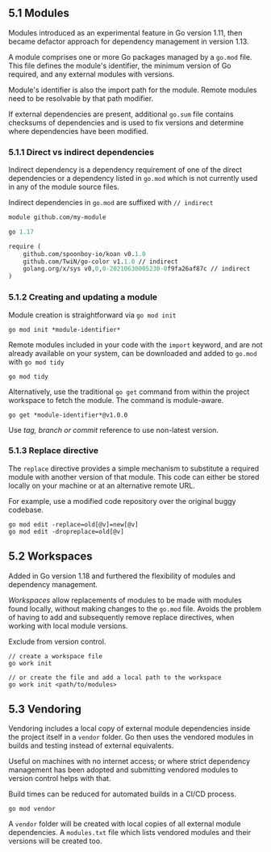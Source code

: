 ## 5.1 Modules
Modules introduced as an experimental feature in Go version 1.11, then became defactor approach for dependency management in version 1.13.

A module comprises one or more Go packages managed by a `go.mod` file. This file defines the module's identifier, the minimum version of Go required, and any external modules with versions.

Module's identifier is also the import path for the module. Remote modules need to be resolvable by that path modifier. 

If external dependencies are present, additional `go.sum` file contains checksums of dependencies and is used to fix versions and determine where dependencies have been modified.

### 5.1.1 Direct vs indirect dependencies
Indirect dependency is a dependency requirement of one of the direct dependencies or a dependency listed in `go.mod` which is not currently used in any of the module source files.

Indirect dependencies in `go.mod` are suffixed with `// indirect`

```go.mod
module github.com/my-module

go 1.17

require (
    github.com/spoonboy-io/koan v0.1.0
    github.com/TwiN/go-color v1.1.0 // indirect
    golang.org/x/sys v0,0,0-20210630005230-0f9fa26af87c // indirect
)
```

### 5.1.2 Creating and updating a module
Module creation is straightforward via `go mod init`

```
go mod init *module-identifier*
```

Remote modules included in your code with the `import` keyword, and are not already available on your system, can be downloaded and added to `go.mod` with `go mod tidy`

```
go mod tidy
```

Alternatively, use the traditional `go get` command from within the project workspace to fetch the module. The command is module-aware. 

```
go get *module-identifier*@v1.0.0
```

Use *tag, branch or commit* reference to use non-latest version.

### 5.1.3 Replace directive

The `replace` directive provides a simple mechanism to substitute a required module with another version of that module. This code can either be stored locally on your machine or at an alternative remote URL. 

For example, use a modified code repository over the original buggy codebase. 

```
go mod edit -replace=old[@v]=new[@v]
go mod edit -dropreplace=old[@v]
```

## 5.2 Workspaces
Added in Go version 1.18 and furthered the flexibility of modules and dependency management.

*Workspaces* allow replacements of modules to be made with modules found locally, without making changes to the `go.mod` file. Avoids the problem of having to add and subsequently remove replace directives, when working with local module versions.

Exclude from version control.

```
// create a workspace file
go work init

// or create the file and add a local path to the workspace
go work init <path/to/modules>
```

## 5.3 Vendoring
Vendoring includes a local copy of external module dependencies inside the project itself in a `vendor` folder. Go then uses the vendored modules in builds and testing instead of external equivalents.

Useful on machines with no internet access; or where strict dependency management has been adopted and submitting vendored modules to version control helps with that. 

Build times can be reduced for automated builds in a CI/CD process. 

`go mod vendor`

A `vendor` folder will be created with local copies of all external module dependencies. A `modules.txt` file which lists vendored modules and their versions will be created too. 


